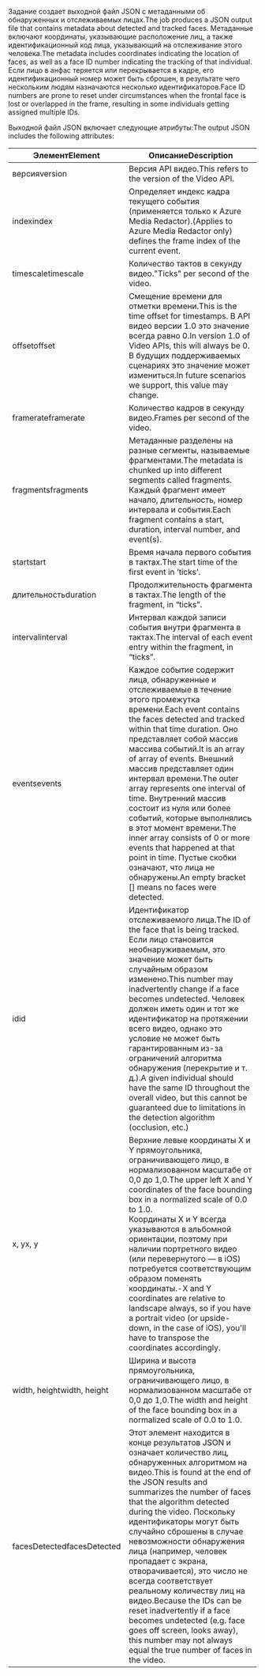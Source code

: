 <span data-ttu-id="eb150-101">Задание создает выходной файл JSON c метаданными об обнаруженных и отслеживаемых лицах.</span><span class="sxs-lookup"><span data-stu-id="eb150-101">The job produces a JSON output file that contains metadata about detected and tracked faces.</span></span> <span data-ttu-id="eb150-102">Метаданные включают координаты, указывающие расположение лиц, а также идентификационный код лица, указывающий на отслеживание этого человека.</span><span class="sxs-lookup"><span data-stu-id="eb150-102">The metadata includes coordinates indicating the location of faces, as well as a face ID number indicating the tracking of that individual.</span></span> <span data-ttu-id="eb150-103">Если лицо в анфас теряется или перекрывается в кадре, его идентификационный номер может быть сброшен, в результате чего нескольким людям назначаются несколько идентификаторов.</span><span class="sxs-lookup"><span data-stu-id="eb150-103">Face ID numbers are prone to reset under circumstances when the frontal face is lost or overlapped in the frame, resulting in some individuals getting assigned multiple IDs.</span></span>

<span data-ttu-id="eb150-104">Выходной файл JSON включает следующие атрибуты:</span><span class="sxs-lookup"><span data-stu-id="eb150-104">The output JSON includes the following attributes:</span></span>

| <span data-ttu-id="eb150-105">Элемент</span><span class="sxs-lookup"><span data-stu-id="eb150-105">Element</span></span> | <span data-ttu-id="eb150-106">Описание</span><span class="sxs-lookup"><span data-stu-id="eb150-106">Description</span></span> |
| --- | --- |
| <span data-ttu-id="eb150-107">версия</span><span class="sxs-lookup"><span data-stu-id="eb150-107">version</span></span> |<span data-ttu-id="eb150-108">Версия API видео.</span><span class="sxs-lookup"><span data-stu-id="eb150-108">This refers to the version of the Video API.</span></span> |
| <span data-ttu-id="eb150-109">index</span><span class="sxs-lookup"><span data-stu-id="eb150-109">index</span></span> | <span data-ttu-id="eb150-110">Определяет индекс кадра текущего события (применяется только к Azure Media Redactor).</span><span class="sxs-lookup"><span data-stu-id="eb150-110">(Applies to Azure Media Redactor only) defines the frame index of the current event.</span></span> |
| <span data-ttu-id="eb150-111">timescale</span><span class="sxs-lookup"><span data-stu-id="eb150-111">timescale</span></span> |<span data-ttu-id="eb150-112">Количество тактов в секунду видео.</span><span class="sxs-lookup"><span data-stu-id="eb150-112">"Ticks" per second of the video.</span></span> |
| <span data-ttu-id="eb150-113">offset</span><span class="sxs-lookup"><span data-stu-id="eb150-113">offset</span></span> |<span data-ttu-id="eb150-114">Смещение времени для отметки времени.</span><span class="sxs-lookup"><span data-stu-id="eb150-114">This is the time offset for timestamps.</span></span> <span data-ttu-id="eb150-115">В API видео версии 1.0 это значение всегда равно 0.</span><span class="sxs-lookup"><span data-stu-id="eb150-115">In version 1.0 of Video APIs, this will always be 0.</span></span> <span data-ttu-id="eb150-116">В будущих поддерживаемых сценариях это значение может измениться.</span><span class="sxs-lookup"><span data-stu-id="eb150-116">In future scenarios we support, this value may change.</span></span> |
| <span data-ttu-id="eb150-117">framerate</span><span class="sxs-lookup"><span data-stu-id="eb150-117">framerate</span></span> |<span data-ttu-id="eb150-118">Количество кадров в секунду видео.</span><span class="sxs-lookup"><span data-stu-id="eb150-118">Frames per second of the video.</span></span> |
| <span data-ttu-id="eb150-119">fragments</span><span class="sxs-lookup"><span data-stu-id="eb150-119">fragments</span></span> |<span data-ttu-id="eb150-120">Метаданные разделены на разные сегменты, называемые фрагментами.</span><span class="sxs-lookup"><span data-stu-id="eb150-120">The metadata is chunked up into different segments called fragments.</span></span> <span data-ttu-id="eb150-121">Каждый фрагмент имеет начало, длительность, номер интервала и события.</span><span class="sxs-lookup"><span data-stu-id="eb150-121">Each fragment contains a start, duration, interval number, and event(s).</span></span> |
| <span data-ttu-id="eb150-122">start</span><span class="sxs-lookup"><span data-stu-id="eb150-122">start</span></span> |<span data-ttu-id="eb150-123">Время начала первого события в тактах.</span><span class="sxs-lookup"><span data-stu-id="eb150-123">The start time of the first event in ‘ticks’.</span></span> |
| <span data-ttu-id="eb150-124">длительность</span><span class="sxs-lookup"><span data-stu-id="eb150-124">duration</span></span> |<span data-ttu-id="eb150-125">Продолжительность фрагмента в тактах.</span><span class="sxs-lookup"><span data-stu-id="eb150-125">The length of the fragment, in “ticks”.</span></span> |
| <span data-ttu-id="eb150-126">interval</span><span class="sxs-lookup"><span data-stu-id="eb150-126">interval</span></span> |<span data-ttu-id="eb150-127">Интервал каждой записи события внутри фрагмента в тактах.</span><span class="sxs-lookup"><span data-stu-id="eb150-127">The interval of each event entry within the fragment, in “ticks”.</span></span> |
| <span data-ttu-id="eb150-128">events</span><span class="sxs-lookup"><span data-stu-id="eb150-128">events</span></span> |<span data-ttu-id="eb150-129">Каждое событие содержит лица, обнаруженные и отслеживаемые в течение этого промежутка времени.</span><span class="sxs-lookup"><span data-stu-id="eb150-129">Each event contains the faces detected and tracked within that time duration.</span></span> <span data-ttu-id="eb150-130">Оно представляет собой массив массива событий.</span><span class="sxs-lookup"><span data-stu-id="eb150-130">It is an array of array of events.</span></span> <span data-ttu-id="eb150-131">Внешний массив представляет один интервал времени.</span><span class="sxs-lookup"><span data-stu-id="eb150-131">The outer array represents one interval of time.</span></span> <span data-ttu-id="eb150-132">Внутренний массив состоит из нуля или более событий, которые выполнялись в этот момент времени.</span><span class="sxs-lookup"><span data-stu-id="eb150-132">The inner array consists of 0 or more events that happened at that point in time.</span></span> <span data-ttu-id="eb150-133">Пустые скобки означают, что лица не обнаружены.</span><span class="sxs-lookup"><span data-stu-id="eb150-133">An empty bracket [] means no faces were detected.</span></span> |
| <span data-ttu-id="eb150-134">id</span><span class="sxs-lookup"><span data-stu-id="eb150-134">id</span></span> |<span data-ttu-id="eb150-135">Идентификатор отслеживаемого лица.</span><span class="sxs-lookup"><span data-stu-id="eb150-135">The ID of the face that is being tracked.</span></span> <span data-ttu-id="eb150-136">Если лицо становится необнаруживаемым, это значение может быть случайным образом изменено.</span><span class="sxs-lookup"><span data-stu-id="eb150-136">This number may inadvertently change if a face becomes undetected.</span></span> <span data-ttu-id="eb150-137">Человек должен иметь один и тот же идентификатор на протяжении всего видео, однако это условие не может быть гарантированным из-за ограничений алгоритма обнаружения (перекрытие и т. д.).</span><span class="sxs-lookup"><span data-stu-id="eb150-137">A given individual should have the same ID throughout the overall video, but this cannot be guaranteed due to limitations in the detection algorithm (occlusion, etc.)</span></span> |
| <span data-ttu-id="eb150-138">x, y</span><span class="sxs-lookup"><span data-stu-id="eb150-138">x, y</span></span> |<span data-ttu-id="eb150-139">Верхние левые координаты X и Y прямоугольника, ограничивающего лицо, в нормализованном масштабе от 0,0 до 1,0.</span><span class="sxs-lookup"><span data-stu-id="eb150-139">The upper left X and Y coordinates of the face bounding box in a normalized scale of 0.0 to 1.0.</span></span> <br/><span data-ttu-id="eb150-140">Координаты X и Y всегда указываются в альбомной ориентации, поэтому при наличии портретного видео (или перевернутого — в iOS) потребуется соответствующим образом поменять координаты.</span><span class="sxs-lookup"><span data-stu-id="eb150-140">-X and Y coordinates are relative to landscape always, so if you have a portrait video (or upside-down, in the case of iOS), you'll have to transpose the coordinates accordingly.</span></span> |
| <span data-ttu-id="eb150-141">width, height</span><span class="sxs-lookup"><span data-stu-id="eb150-141">width, height</span></span> |<span data-ttu-id="eb150-142">Ширина и высота прямоугольника, ограничивающего лицо, в нормализованном масштабе от 0,0 до 1,0.</span><span class="sxs-lookup"><span data-stu-id="eb150-142">The width and height of the face bounding box in a normalized scale of 0.0 to 1.0.</span></span> |
| <span data-ttu-id="eb150-143">facesDetected</span><span class="sxs-lookup"><span data-stu-id="eb150-143">facesDetected</span></span> |<span data-ttu-id="eb150-144">Этот элемент находится в конце результатов JSON и означает количество лиц, обнаруженных алгоритмом на видео.</span><span class="sxs-lookup"><span data-stu-id="eb150-144">This is found at the end of the JSON results and summarizes the number of faces that the algorithm detected during the video.</span></span> <span data-ttu-id="eb150-145">Поскольку идентификаторы могут быть случайно сброшены в случае невозможности обнаружения лица (например, человек пропадает с экрана, отворачивается), это число не всегда соответствует реальному количеству лиц на видео.</span><span class="sxs-lookup"><span data-stu-id="eb150-145">Because the IDs can be reset inadvertently if a face becomes undetected (e.g. face goes off screen, looks away), this number may not always equal the true number of faces in the video.</span></span> |

